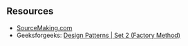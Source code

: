 

## Resources

* [SourceMaking.com](https://sourcemaking.com/design_patterns/factory_method/cpp/1)
* Geeksforgeeks: [Design Patterns | Set 2 (Factory Method)](https://www.geeksforgeeks.org/design-patterns-set-2-factory-method/)
